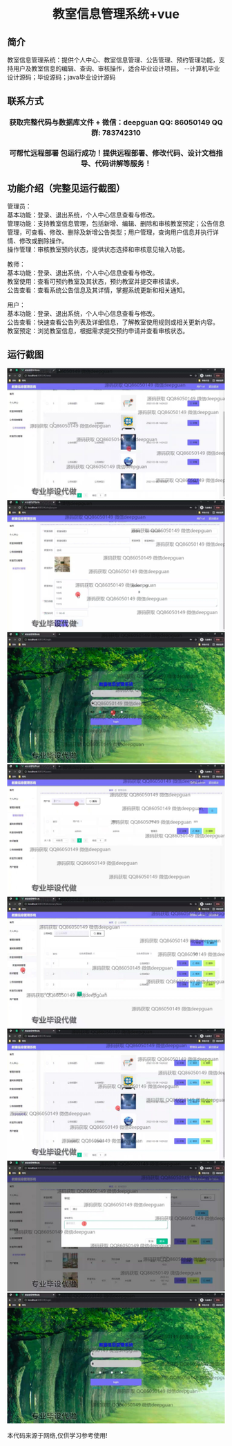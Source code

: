 <p><h1 align="center">教室信息管理系统+vue</h1></p>

## 简介
教室信息管理系统：提供个人中心、教室信息管理、公告管理、预约管理功能，支持用户及教室信息的编辑、查询、审核操作，适合毕业设计项目。    --计算机毕业设计源码；毕设源码；java毕业设计源码


## 联系方式
<p><h3 align="center">获取完整代码与数据库文件 + 微信：deepguan QQ: 86050149 QQ群: 783742310</h3></p>
<p><h3 align="center">可帮忙远程部署 包运行成功！提供远程部署、修改代码、设计文档指导、代码讲解等服务！</h3></p>

## 功能介绍（完整见运行截图）
管理员：  
基本功能：登录、退出系统，个人中心信息查看与修改。  
管理功能：支持教室信息管理，包括新增、编辑、删除和审核教室预定；公告信息管理，可查看、修改、删除及新增公告类型；用户管理，查询用户信息并执行详情、修改或删除操作。  
操作管理：审核教室预约状态，提供状态选择和审核意见输入功能。  

教师：  
基本功能：登录、退出系统，个人中心信息查看与修改。  
教室使用：查看可预约教室及其状态，预约教室并提交审核请求。  
公告查看：查看系统公告信息及其详情，掌握系统更新和相关通知。  

用户：  
基本功能：登录、退出系统，个人中心信息查看与修改。  
公告查看：快速查看公告列表及详细信息，了解教室使用规则或相关更新内容。  
教室预定：浏览教室信息，根据需求提交预约申请并查看审核状态。


## 运行截图
![](img/001.jpg)
![](img/002.jpg)
![](img/003.jpg)
![](img/004.jpg)
![](img/005.jpg)
![](img/006.jpg)
![](img/007.jpg)
![](img/008.jpg)

<p>本代码来源于网络,仅供学习参考使用!</p>

